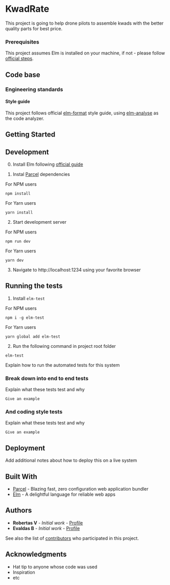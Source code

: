 # KwadRate

This project is going to help drone pilots to assemble kwads with the better quality parts for best price.

### Prerequisites

This project assumes Elm is installed on your machine, if not - please follow [official steps](https://guide.elm-lang.org/install.html).

## Code base

### Engineering standards

#### Style guide

This project follows official [elm-format](https://github.com/avh4/elm-format) style guide, using [elm-analyse](https://stil4m.github.io/elm-analyse/) as the code analyzer.

## Getting Started

## Development

0. Install Elm following [official guide](https://guide.elm-lang.org/install.html)

1. Instal [Parcel](https://parceljs.org/) dependencies

For NPM users

```
npm install
```

For Yarn users

```
yarn install
```

2. Start development server

For NPM users

```
npm run dev
```

For Yarn users

```
yarn dev
```

3. Navigate to http://localhost:1234 using your favorite browser

## Running the tests

1. Install `elm-test`

For NPM users

```
npm i -g elm-test
```

For Yarn users

```
yarn global add elm-test
```

2. Run the following command in project root folder

```
elm-test
```

Explain how to run the automated tests for this system

### Break down into end to end tests

Explain what these tests test and why

```
Give an example
```

### And coding style tests

Explain what these tests test and why

```
Give an example
```

## Deployment

Add additional notes about how to deploy this on a live system

## Built With

-   [Parcel](https://parceljs.org/) - Blazing fast, zero configuration web application bundler
-   [Elm](https://elm-lang.org/) - A delightful language for reliable web apps

## Authors

-   **Robertas V** - _Initial work_ - [Profile](https://github.com/Robertas-V)
-   **Evaldas B** - _Initial work_ - [Profile](https://github.com/buinauskas)

See also the list of [contributors](https://github.com/your/project/contributors) who participated in this project.

## Acknowledgments

-   Hat tip to anyone whose code was used
-   Inspiration
-   etc
